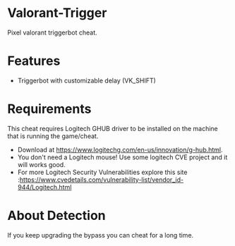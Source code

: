 # Valorant-Trigger
Pixel valorant triggerbot cheat.

# Features
- Triggerbot with customizable delay (VK_SHIFT)

# Requirements
This cheat requires Logitech GHUB driver to be installed on the machine that is running the game/cheat. 
- Download at https://www.logitechg.com/en-us/innovation/g-hub.html.
- You don't need a Logitech mouse! Use some logitech CVE project and it will works good.
- For more Logitech Security Vulnerabilities explore this site :https://www.cvedetails.com/vulnerability-list/vendor_id-944/Logitech.html

# About Detection
If you keep upgrading the bypass you can cheat for a long time.
